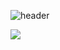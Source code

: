
![header](https://capsule-render.vercel.app/api?type=waving&color=auto&height=300&section=header&text=Heimerrr%20gitstargam&fontSize=60)

 <img src="https://img.shields.io/badge/TypeScript-3178C6?style=flat&logo=TypeScript&logoColor=white"/>

